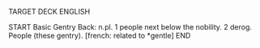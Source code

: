 TARGET DECK
ENGLISH

START
Basic
Gentry
Back: n.pl. 1 people next below the nobility. 2 derog. People (these gentry). [french: related to *gentle]
END

